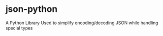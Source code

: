 # json-python
A Python Library Used to simplify encoding/decoding JSON while handling special types
